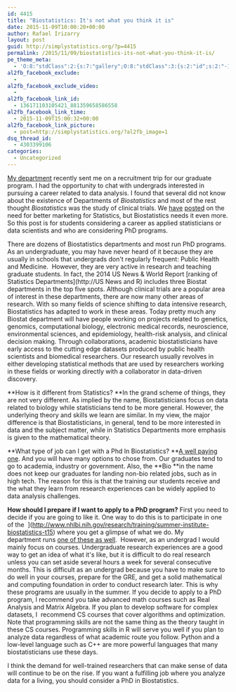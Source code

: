 ```yaml
---
id: 4415
title: "Biostatistics: It's not what you think it is"
date: 2015-11-09T10:00:20+00:00
author: Rafael Irizarry
layout: post
guid: http://simplystatistics.org/?p=4415
permalink: /2015/11/09/biostatistics-its-not-what-you-think-it-is/
pe_theme_meta:
  - 'O:8:"stdClass":2:{s:7:"gallery";O:8:"stdClass":3:{s:2:"id";s:2:"-1";s:5:"width";s:0:"";s:6:"height";s:0:"";}s:5:"video";O:8:"stdClass":1:{s:2:"id";s:2:"-1";}}'
al2fb_facebook_exclude:
  - 
al2fb_facebook_exclude_video:
  - 
al2fb_facebook_link_id:
  - 136171103105421_881359658586558
al2fb_facebook_link_time:
  - 2015-11-09T15:00:32+00:00
al2fb_facebook_link_picture:
  - post=http://simplystatistics.org/?al2fb_image=1
dsq_thread_id:
  - 4303399106
categories:
  - Uncategorized
---
```

[My department](http://www.hsph.harvard.edu/biostatistics) recently sent me on a recruitment trip for our graduate program. I had the opportunity to chat with undergrads interested in pursuing a career related to data analysis. I found that several did not know about the existence of Departments of _Biostatistics_ and most of the rest thought _Biostatistics_ was the study of clinical trials. We [have](http://simplystatistics.org/2012/08/14/statistics-statisticians-need-better-marketing/) [posted](http://simplystatistics.org/2011/11/02/we-need-better-marketing/) on the need for better marketing for Statistics, but Biostatistics needs it even more. So this post is for students considering a career as applied statisticians or data scientists and who are considering PhD programs.

There are dozens of Biostatistics departments and most run PhD programs. As an undergraduate, you may have never heard of it because they are usually in schools that undergrads don't regularly frequent: Public Health and Medicine.  However, they are very active in research and teaching graduate students. In fact, the 2014 US News & World Report [ranking of Statistics Departments](http://US News and R) includes three Biostat departments in the top five spots. Although clinical trials are a popular area of interest in these departments, there are now many other areas of research. With so many fields of science shifting to data intensive research, Biostatistics has adapted to work in these areas. Today pretty much any Biostat department will have people working on projects related to genetics, genomics, computational biology, electronic medical records, neuroscience, environmental sciences, and epidemiology, health-risk analysis, and clinical decision making. Through collaborations, academic biostatisticians have early access to the cutting edge datasets produced by public health scientists and biomedical researchers. Our research usually revolves in either developing statistical methods that are used by researchers working in these fields or working directly with a collaborator in data-driven discovery.

**How is it different from Statistics? **In the grand scheme of things, they are not very different. As implied by the name, Biostatisticians focus on data related to biology while statisticians tend to be more general. However, the underlying theory and skills we learn are similar. In my view, the major difference is that Biostatisticians, in general, tend to be more interested in data and the subject matter, while in Statistics Departments more emphasis is given to the mathematical theory.

**What type of job can I get with a Phd In Biostatistics? **[A well paying one](http://fortune.com/2015/04/27/best-worst-graduate-degrees-jobs/). And you will have many options to chose from. Our graduates tend to go to academia, industry or government. Also, the **Bio **in the name does not keep our graduates for landing non-bio related jobs, such as in high tech. The reason for this is that the training our students receive and the what they learn from research experiences can be widely applied to data analysis challenges.

**How should I prepare if I want to apply to a PhD program?** First you need to decide if you are going to like it. One way to do this is to participate in one of the  ](http://www.nhlbi.nih.gov/research/training/summer-institute-biostatistics-t15) where you get a glimpse of what we do. My department runs [one of these as well](http://www.hsph.harvard.edu/biostatistics/diversity/summer-program/).  However, as an undergrad I would mainly focus on courses. Undergraduate research experiences are a good way to get an idea of what it's like, but it is difficult to do real research unless you can set aside several hours a week for several consecutive months. This is difficult as an undergrad because you have to make sure to do well in your courses, prepare for the GRE, and get a solid mathematical and computing foundation in order to conduct research later. This is why these programs are usually in the summer. If you decide to apply to a PhD program, I recommend you take advanced math courses such as Real Analysis and Matrix Algebra. If you plan to develop software for complex datasets, I  recommend CS courses that cover algorithms and optimization. Note that programming skills are not the same thing as the theory taught in these CS courses. Programming skills in R will serve you well if you plan to analyze data regardless of what academic route you follow. Python and a low-level language such as C++ are more powerful languages that many biostatisticians use these days.

I think the demand for well-trained researchers that can make sense of data will continue to be on the rise. If you want a fulfilling job where you analyze data for a living, you should consider a PhD in Biostatistics.


